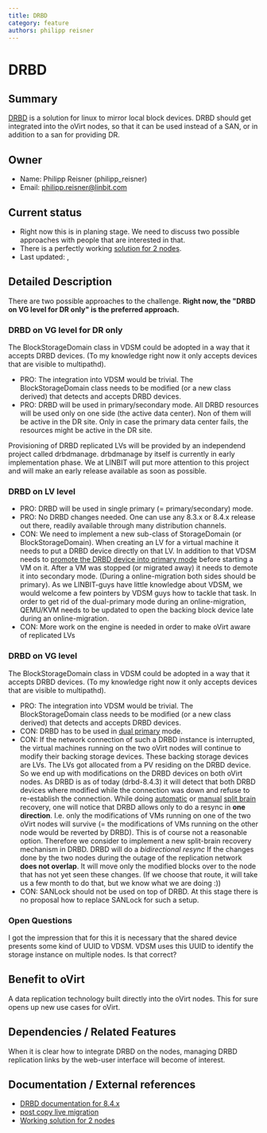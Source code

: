 ```yaml
---
title: DRBD
category: feature
authors: philipp reisner
---
```


# DRBD

## Summary

[DRBD](http://www.drbd.org) is a solution for linux to mirror local block devices. DRBD should get integrated into the oVirt nodes, so that it can be used instead of a SAN, or in addition to a san for providing DR.

## Owner

*   Name: Philipp Reisner (philipp_reisner)
*   Email: <philipp.reisner@linbit.com>

## Current status

*   Right now this is in planing stage. We need to discuss two possible approaches with people that are interested in that.
*   There is a perfectly working [solution for 2 nodes](/develop/projects/node/solution-for-2-nodes/).
*   Last updated: ,

## Detailed Description

There are two possible approaches to the challenge. **Right now, the "DRBD on VG level for DR only" is the preferred approach.**

### DRBD on VG level for DR only

The BlockStorageDomain class in VDSM could be adopted in a way that it accepts DRBD devices. (To my knowledge right now it only accepts devices that are visible to multipathd).

*   PRO: The integration into VDSM would be trivial. The BlockStorageDomain class needs to be modified (or a new class derived) that detects and accepts DRBD devices.
*   PRO: DRBD will be used in primary/secondary mode. All DRBD resources will be used only on one side (the active data center). Non of them will be active in the DR site.
    Only in case the primary data center fails, the resources might be active in the DR site.

Provisioning of DRBD replicated LVs will be provided by an independend project called drbdmanage. drbdmanage by itself is currently in early implementation phase. We at LINBIT will put more attention to this project and will make an early release available as soon as possible.

### DRBD on LV level

*   PRO: DRBD will be used in single primary (= primary/secondary) mode.
*   PRO: No DRBD changes needed. One can use any 8.3.x or 8.4.x release out there, readily available through many distribution channels.
*   CON: We need to implement a new sub-class of StorageDomain (or BlockStorageDomain). When creating an LV for a virtual machine it needs to put a DRBD device directly on that LV. In addition to that VDSM needs to [promote the DRBD device into primary mode](http://www.drbd.org/users-guide-8.4/s-switch-resource-roles.html) before starting a VM on it. After a VM was stopped (or migrated away) it needs to demote it into secondary mode. (During a online-migration both sides should be primary).
    As we LINBIT-guys have little knowledge about VDSM, we would welcome a few pointers by VDSM guys how to tackle that task.
    In order to get rid of the dual-primary mode during an online-migration, QEMU/KVM needs to be updated to open the backing block device late during an online-migration.
*   CON: More work on the engine is needed in order to make oVirt aware of replicated LVs

### DRBD on VG level

The BlockStorageDomain class in VDSM could be adopted in a way that it accepts DRBD devices. (To my knowledge right now it only accepts devices that are visible to multipathd).

*   PRO: The integration into VDSM would be trivial. The BlockStorageDomain class needs to be modified (or a new class derived) that detects and accepts DRBD devices.
*   CON: DRBD has to be used in [dual primary](http://www.drbd.org/users-guide-8.4/s-dual-primary-mode.html) mode.
*   CON: If the network connection of such a DRBD instance is interrupted, the virtual machines running on the two oVirt nodes will continue to modify their backing storage devices. These backing storage devices are LVs. The LVs got allocated from a PV residing on the DRBD device. So we end up with modifications on the DRBD devices on both oVirt nodes.
    As DRBD is as of today (drbd-8.4.3) it will detect that both DRBD devices where modified while the connection was down and refuse to re-establish the connection. While doing [automatic](http://www.drbd.org/users-guide-8.4/s-configure-split-brain-behavior.html#s-automatic-split-brain-recovery-configuration) or [manual](http://www.drbd.org/users-guide-8.4/s-resolve-split-brain.html) [split brain](http://www.drbd.org/users-guide-8.4/s-split-brain-notification-and-recovery.html) recovery, one will notice that DRBD allows only to do a resync in **one direction**. I.e. only the modifications of VMs running on one of the two oVirt nodes will survive (= the modifications of VMs running on the other node would be reverted by DRBD).
    This is of course not a reasonable option. Therefore we consider to implement a new split-brain recovery mechanism in DRBD.
    DRBD will do a *bidirectional resync* If the changes done by the two nodes during the outage of the replication network **does not overlap**. It will move only the modified blocks over to the node that has not yet seen these changes. (If we choose that route, it will take us a few month to do that, but we know what we are doing :))
*   CON: SANLock should not be used on top of DRBD. At this stage there is no proposal how to replace SANLock for such a setup.

### Open Questions

I got the impression that for this it is necessary that the shared device presents some kind of UUID to VDSM. VDSM uses this UUID to identify the storage instance on multiple nodes. Is that correct?

## Benefit to oVirt

A data replication technology built directly into the oVirt nodes. This for sure opens up new use cases for oVirt.

## Dependencies / Related Features

When it is clear how to integrate DRBD on the nodes, managing DRBD replication links by the web-user interface will become of interest.

## Documentation / External references

*   [DRBD documentation for 8.4.x](http://www.drbd.org/users-guide-8.4/)
*   [post copy live migration](http://wiki.qemu.org/Features/PostCopyLiveMigration)
*   [Working solution for 2 nodes](/develop/projects/node/solution-for-2-nodes/)



